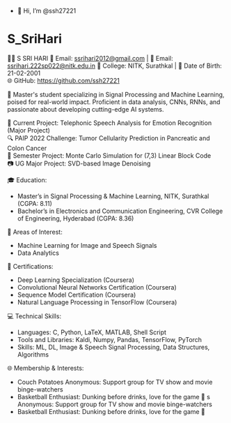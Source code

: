 - 👋 Hi, I’m @ssh27221
 
# S_SriHari

👨‍💻 S SRI HARI
📧 Email: ssrihari2012@gmail.com | 📧 Email: ssrihari.222sp022@nitk.edu.in
🏫 College: NITK, Surathkal | 📅 Date of Birth: 21-02-2001 <br>
🌐 GitHub: https://github.com/ssh27221

🚀 Master's student specializing in Signal Processing and Machine Learning, poised for real-world impact. Proficient in data analysis, CNNs, RNNs, and passionate about developing cutting-edge AI systems.

🔧 Current Project: Telephonic Speech Analysis for Emotion Recognition (Major Project)<br>
🔍 PAIP 2022 Challenge: Tumor Cellularity Prediction in Pancreatic and Colon Cancer<br>
🧮 Semester Project: Monte Carlo Simulation for (7,3) Linear Block Code<br>
📷 UG Major Project: SVD-based Image Denoising<br>

🎓 Education:
- Master’s in Signal Processing & Machine Learning, NITK, Surathkal (CGPA: 8.11)
- Bachelor’s in Electronics and Communication Engineering, CVR College of Engineering, Hyderabad (CGPA: 8.36)

🌟 Areas of Interest:
- Machine Learning for Image and Speech Signals
- Data Analytics

📜 Certifications:
- Deep Learning Specialization (Coursera)
- Convolutional Neural Networks Certification (Coursera)
- Sequence Model Certification (Coursera)
- Natural Language Processing in TensorFlow (Coursera)

💻 Technical Skills:
- Languages: C, Python, LaTeX, MATLAB, Shell Script
- Tools and Libraries: Kaldi, Numpy, Pandas, TensorFlow, PyTorch
- Skills: ML, DL, Image & Speech Signal Processing, Data Structures, Algorithms

🌐 Membership & Interests:
- Couch Potatoes Anonymous: Support group for TV show and movie binge-watchers
- Basketball Enthusiast: Dunking before drinks, love for the game 🏀
s Anonymous: Support group for TV show and movie binge-watchers
- Basketball Enthusiast: Dunking before drinks, love for the game 🏀
